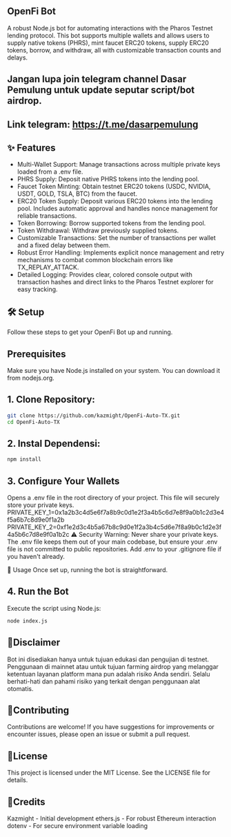 ## OpenFi Bot
A robust Node.js bot for automating interactions with the Pharos Testnet lending protocol. This bot supports multiple wallets and allows users to supply native tokens (PHRS), mint faucet ERC20 tokens, supply ERC20 tokens, borrow, and withdraw, all with customizable transaction counts and delays.

## Jangan lupa join telegram channel Dasar Pemulung untuk update seputar script/bot airdrop.
## Link telegram: https://t.me/dasarpemulung

## ✨ Features
- Multi-Wallet Support: Manage transactions across multiple private keys loaded from a .env file.
- PHRS Supply: Deposit native PHRS tokens into the lending pool.
- Faucet Token Minting: Obtain testnet ERC20 tokens (USDC, NVIDIA, USDT, GOLD, TSLA, BTC) from the faucet.
- ERC20 Token Supply: Deposit various ERC20 tokens into the lending pool. Includes automatic approval and handles nonce management for reliable transactions.
- Token Borrowing: Borrow supported tokens from the lending pool.
- Token Withdrawal: Withdraw previously supplied tokens.
- Customizable Transactions: Set the number of transactions per wallet and a fixed delay between them.
- Robust Error Handling: Implements explicit nonce management and retry mechanisms to combat common blockchain errors like TX_REPLAY_ATTACK.
- Detailed Logging: Provides clear, colored console output with transaction hashes and direct links to the Pharos Testnet explorer for easy tracking.

## 🛠️ Setup
Follow these steps to get your OpenFi Bot up and running.

## Prerequisites
Make sure you have Node.js installed on your system. You can download it from nodejs.org.

## 1. Clone Repository:
```Bash
git clone https://github.com/kazmight/OpenFi-Auto-TX.git
cd OpenFi-Auto-TX
```

## 2. Instal Dependensi:
```Bash
npm install
```

## 3. Configure Your Wallets
Opens a .env file in the root directory of your project. This file will securely store your private keys.
PRIVATE_KEY_1=0x1a2b3c4d5e6f7a8b9c0d1e2f3a4b5c6d7e8f9a0b1c2d3e4f5a6b7c8d9e0f1a2b
PRIVATE_KEY_2=0xf1e2d3c4b5a67b8c9d0e1f2a3b4c5d6e7f8a9b0c1d2e3f4a5b6c7d8e9f0a1b2c
⚠️ Security Warning: Never share your private keys. The .env file keeps them out of your main codebase, but ensure your .env file is not committed to public repositories. Add .env to your .gitignore file if you haven't already.


🚀 Usage
Once set up, running the bot is straightforward.

## 4. Run the Bot
Execute the script using Node.js:
```Bash
node index.js
```

## 🛑Disclaimer
Bot ini disediakan hanya untuk tujuan edukasi dan pengujian di testnet. Penggunaan di mainnet atau untuk tujuan farming airdrop yang melanggar ketentuan layanan platform mana pun adalah risiko Anda sendiri. Selalu berhati-hati dan pahami risiko yang terkait dengan penggunaan alat otomatis.

## 🤝Contributing
Contributions are welcome! If you have suggestions for improvements or encounter issues, please open an issue or submit a pull request.

## 📜License
This project is licensed under the MIT License. See the LICENSE file for details.

## 🙏Credits
Kazmight - Initial development
ethers.js - For robust Ethereum interaction
dotenv - For secure environment variable loading
